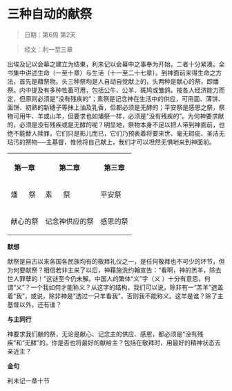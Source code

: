 # 三种自动的献祭

> 日期：第6周 第2天

> 经文：利一至三章

出埃及记以会幕之建立为结束，利未记以会幕中之事奉为开始，二者十分紧凑。全书集中讲述生命（一至十章）与生活（十一至二十七章）。到神面前来得生命之方法，首先是藉祭物。头三种祭均是人自动自觉献上的，头两种是献心的祭，即燔祭。内中提及有多种牲畜可用，包括公牛、公羊、斑鸠或雏鸽，按各人经济能力而定，但原则必须是“没有残疾的”；素祭是记念神在生活中的供应，可用面、薄饼、面饼、初熟的新穗子等抹上油及乳香，但都必须是无酵的；平安祭是感恩之祭，祭物可用牛、羊或山羊，但要求也如燔祭一样，必须是“没有残疾的”。为何神要求献的，必须是没有残疾或是无酵的呢？明显地，祭物本身不足以把人带到神面前，也绝不能替人赎罪，它们只是影儿而已，它们乃预表着将要来世、毫无瑕疵、圣洁无玷污的祭物──主基督，惟他将自己献上，我们才可以坦然无惧地来到神面前。

<table>
 <tbody>
  <tr>
   <th><p>第一章</p></th>
   <th><p>第二章</p></th>
   <th><p>第三章</p></th>
  </tr>
  <tr>
   <td><p>燔&nbsp;&nbsp;&nbsp;&nbsp;&nbsp; 祭</p></td>
   <td><p>素&nbsp;&nbsp;&nbsp;&nbsp;&nbsp; 祭</p></td>
   <td><p>平安祭</p></td>
  </tr>
  <tr>
   <td><p>献心的祭</p></td>
   <td><p>记念神供应的祭</p></td>
   <td><p>感恩的祭</p></td>
  </tr>
 </tbody>
</table>

**默想**

献祭是自古以来各国各民族均有的敬拜礼仪之一，是任何敬拜也不可少的环节，但为何要献祭？相信若非主来了以后，神藉施洗约翰宣告：“看啊，神的羔羊，除去世人罪孽的！”这谜至今仍未解。中国人的繁体“义”字（义 ）十分有意思，何谓“义”？一个我如何才能称义？从这字的结构，我们可以说，除非有一“羔羊”遮盖着“我”，或说，除非神是“透过一只羊看我”，否则我不能称义。这羊是谁？除了主基督以外，还有谁？

**与主同行**

神要求我们献的祭，无论是献心、记念主的供应、感恩，都必须是“没有残疾”和“无酵”的。你是否也将最好的献给主？包括在敬拜时，用最好的精神状态去亲近主？

**金句**

利未记一章十节



